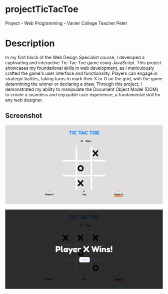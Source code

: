 # projectTicTacToe
Project - Web Programming - Vanier College Teacher Peter

# Description
In my first block of the Web Design Specialist course, I developed a captivating and interactive Tic-Tac-Toe game using JavaScript. This project showcases my foundational skills in web development, as I meticulously crafted the game's user interface and functionality. Players can engage in strategic battles, taking turns to mark their X or O on the grid, with the game determining the winner or declaring a draw. Through this project, I demonstrated my ability to manipulate the Document Object Model (DOM) to create a seamless and enjoyable user experience, a fundamental skill for any web designer.

## Screenshot

![Project Image](/docs/tictactoe.png)

![Project Image](/docs/tictactoe2.png)